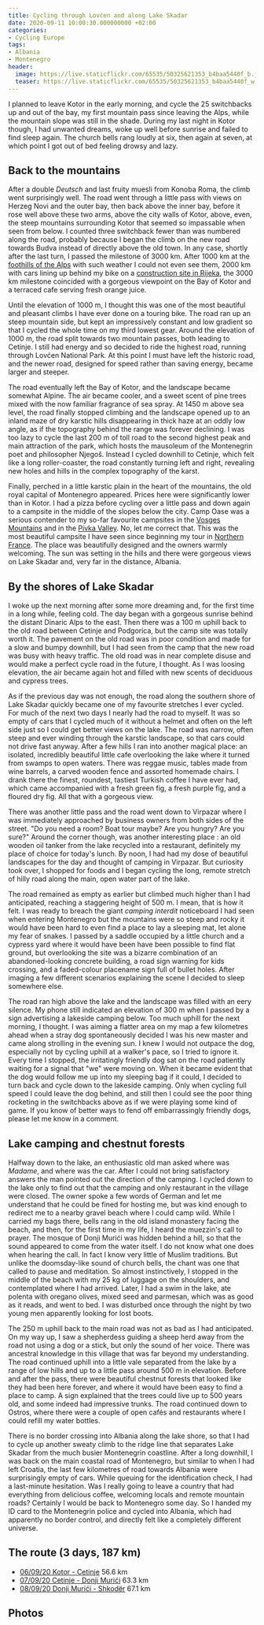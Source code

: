 ```yaml
---
title: Cycling through Lovćen and along Lake Skadar
date: 2020-09-11 10:00:30.000000000 +02:00
categories:
- Cycling Europe
tags:
- Albania
- Montenegro
header:
  image: https://live.staticflickr.com/65535/50325621353_b4baa5440f_b.jpg
  teaser: https://live.staticflickr.com/65535/50325621353_b4baa5440f_w.jpg
---
```


I planned to leave Kotor in the early morning, and cycle the 25
switchbacks up and out of the bay, my first mountain pass since leaving
the Alps, while the mountain slope was still in the shade. During my
last night in Kotor though, I had unwanted dreams, woke up well before
sunrise and failed to find sleep again. The church bells rang loudly at
six, then again at seven, at which point I got out of bed feeling drowsy
and lazy.

## Back to the mountains

After a double *Deutsch* and last fruity muesli from Konoba Roma, the
climb went surprisingly well. The road went through a little pass with
views on Herzeg Novi and the outer bay, then back above the inner bay,
before it rose well above these two arms, above the city walls of Kotor,
above, even, the steep mountains surrounding Kotor that seemed so
impassable when seen from below. I counted three switchback fewer than
was numbered along the road, probably because I began the climb on the
new road towards Budva instead of directly above the old town. In any
case, shortly after the last turn, I passed the milestone of 3000 km.
After 1000 km at the [foothills of the
Alps](https://cyclingho.me/cycling-across-the-swiss-alps/) with such
weather I could not even see them, 2000 km with cars lining up behind my
bike on a [construction site in
Rijeka](https://cyclingho.me/cycling-about-croatias-krk-island/), the
3000 km milestone coincided with a gorgeous viewpoint on the Bay of
Kotor and a terraced cafe serving fresh orange juice.

Until the elevation of 1000 m, I thought this was one of the most
beautiful and pleasant climbs I have ever done on a touring bike. The
road ran up an steep mountain side, but kept an impressively constant
and low gradient so that I cycled the whole time on my third lowest
gear. Around the elevation of 1000 m, the road split towards two
mountain passes, both leading to Cetinje. I still had energy and so
decided to ride the highest road, running through Lovćen National Park.
At this point I must have left the historic road, and the newer road,
designed for speed rather than saving energy, became larger and steeper.

The road eventually left the Bay of Kotor, and the landscape became
somewhat Alpine. The air became cooler, and a sweet scent of pine trees
mixed with the now familiar fragrance of sea spray. At 1450 m above sea
level, the road finally stopped climbing and the landscape opened up to
an inland maze of dry karstic hills disappearing in thick haze at an
oddly low angle, as if the topography behind the range was forever
declining. I was too lazy to cycle the last 200 m of toll road to the
second highest peak and main attraction of the park, which hosts the
mausoleum of the Montenegrin poet and philosopher Njegoš. Instead I
cycled downhill to Cetinje, which felt like a long roller-coaster, the
road constantly turning left and right, revealing new holes and hills in
the complex topography of the karst.

Finally, perched in a little karstic plain in the heart of the
mountains, the old royal capital of Montenegro appeared. Prices here
were significantly lower than in Kotor. I had a pizza before cycling
over a little pass and down again to a campsite in the middle of the
slopes below the city. Camp Oase was a serious contender to my so-far
favourite campsites in the [Vosges
Mountains](https://cyclingho.me/cycling-the-saar-valley-and-the-vosges/)
and in the [Pivka
Valley](https://cyclingho.me/cycling-through-the-julian-alps-and-slovenia/).
No, let me correct that. This was the most beautiful campsite I have
seen since beginning my tour in [Northern
France](https://cyclingho.me/cycling-northern-france-and-belgium/). The
place was beautifully designed and the owners warmly welcoming. The sun
was setting in the hills and there were gorgeous views on Lake Skadar
and, very far in the distance, Albania.

## By the shores of Lake Skadar

I woke up the next morning after some more dreaming and, for the first
time in a long while, feeling cold. The day began with a gorgeous
sunrise behind the distant Dinaric Alps to the east. Then there was a
100 m uphill back to the old road between Cetinje and Podgorica, but the
camp site was totally worth it. The pavement on the old road was in poor
condition and made for a slow and bumpy downhill, but I had seen from
the camp that the new road was busy with heavy traffic. The old road was
in near complete disuse and would make a perfect cycle road in the
future, I thought. As I was loosing elevation, the air became again hot
and filled with new scents of deciduous and cypress trees.

As if the previous day was not enough, the road along the southern shore
of Lake Skadar quickly became one of my favourite stretches I ever
cycled. For much of the next two days I nearly had the road to myself.
It was so empty of cars that I cycled much of it without a helmet and
often on the left side just so I could get better views on the lake. The
road was narrow, often steep and ever winding through the karstic
landscape, so that cars could not drive fast anyway. After a few hills I
ran into another magical place: an isolated, incredibly beautiful little
cafe overlooking the lake where it turned from swamps to open waters.
There was reggae music, tables made from wine barrels, a carved wooden
fence and assorted homemade chairs. I drank there the finest, roundest,
tastiest Turkish coffee I have ever had, which came accompanied with a
fresh green fig, a fresh purple fig, and a floured dry fig. All that
with a gorgeous view.

There was another little pass and the road went down to Virpazar where I
was immediately approached by business owners from both sides of the
street. \"Do you need a room? Boat tour maybe? Are you hungry? Are you
sure?\" Around the corner though, was another interesting place : an old
wooden oil tanker from the lake recycled into a restaurant, definitely
my place of choice for today\'s lunch. By noon, I had had my dose of
beautiful landscapes for the day and thought of camping in Virpazar. But
curiosity took over, I shopped for foods and I began cycling the long,
remote stretch of hilly road along the main, open water part of the
lake.

The road remained as empty as earlier but climbed much higher than I had
anticipated, reaching a staggering height of 500 m. I mean, that is how
it felt. I was ready to breach the giant *camping interdit* noticeboard
I had seen when entering Montenegro but the mountains were so steep and
rocky it would have been hard to even find a place to lay a sleeping
mat, let alone my fear of snakes. I passed by a saddle occupied by a
little church and a cypress yard where it would have been have been
possible to find flat ground, but overlooking the site was a bizarre
combination of an abandoned-looking concrete building, a road sign
warning for kids crossing, and a faded-colour placename sign full of
bullet holes. After imaging a few different scenarios explaining the
scene I decided to sleep somewhere else.

The road ran high above the lake and the landscape was filled with an
eery silence. My phone still indicated an elevation of 300 m when I
passed by a sign advertising a lakeside camping below. Too much uphill
for the next morning, I thought. I was aiming a flatter area on my map a
few kilometres ahead when a stray dog spontaneously decided I was his
new master and came along strolling in the evening sun. I knew I would
not outpace the dog, especially not by cycling uphill at a walker\'s
pace, so I tried to ignore it. Every time I stopped, the irritatingly
friendly dog sat on the road patiently waiting for a signal that \"we\"
were moving on. When it became evident that the dog would follow me up
into my sleeping bag if it could, I decided to turn back and cycle down
to the lakeside camping. Only when cycling full speed I could leave the
dog behind, and still then I could see the poor thing rocketing in the
switchbacks above as if we were playing some kind of game. If you know
of better ways to fend off embarrassingly friendly dogs, please let me
know in a comment.

## Lake camping and chestnut forests

Halfway down to the lake, an enthusiastic old man asked where was
*Madame*, and where was the car. After I could not bring satisfactory
answers the man pointed out the direction of the camping. I cycled down
to the lake only to find out that the camping and only restaurant in the
village were closed. The owner spoke a few words of German and let me
understand that he could be fined for hosting me, but was kind enough to
redirect me to a nearby gravel beach where I could camp wild. While I
carried my bags there, bells rang in the old island monastery facing the
beach, and then, for the first time in my life, I heard the muezzin\'s
call to prayer. The mosque of Donji Murići was hidden behind a hill, so
that the sound appeared to come from the water itself. I do not know
what one does when hearing the call. In fact I know very little of
Muslim traditions. But unlike the doomsday-like sound of church bells,
the chant was one that called to pause and meditation. So almost
instinctively, I stopped in the middle of the beach with my 25 kg of
luggage on the shoulders, and contemplated where I had arrived. Later, I
had a swim in the lake, ate polenta with oregano olives, mixed seed and
parmesan, which was as good as it reads, and went to bed. I was
disturbed once through the night by two young men apparently looking for
lost boots.

The 250 m uphill back to the main road was not as bad as I had
anticipated. On my way up, I saw a shepherdess guiding a sheep herd away
from the road not using a dog or a stick, but only the sound of her
voice. There was ancestral knowledge in this village that was far beyond
my understanding. The road continued uphill into a little vale separated
from the lake by a range of low hills and up to a little pass around 500
m in elevation. Before and after the pass, there were beautiful chestnut
forests that looked like they had been here forever, and where it would
have been easy to find a place to camp. A sign explained that the trees
could live up to 500 years old, and some indeed had impressive trunks.
The road continued down to Ostros, where there were a couple of open
cafés and restaurants where I could refill my water bottles.

There is no border crossing into Albania along the lake shore, so that I
had to cycle up another sweaty climb to the ridge line that separates
Lake Skadar from the much busier Montenegrin coastline. After a long
downhill, I was back on the main coastal road of Montenegro, but similar
to when I had left Croatia, the last few kilometres of road towards
Albania were surprisingly empty of cars. While queuing for the
identification check, I had a last-minute hesitation. Was I really going
to leave a country that had everything from delicious coffee, welcoming
locals and remote mountain roads? Certainly I would be back to
Montenegro some day. So I handed my ID card to the Montenegrin police
and cycled into Albania, which had apparently no border control, and
directly felt like a completely different universe.

## The route (3 days, 187 km)

-   [06/09/20 Kotor - Cetinje](https://ridewithgps.com/trips/55869363)
    56.6 km
-   [07/09/20 Cetinje - Donji
    Murići](https://ridewithgps.com/trips/55869365) 63.3 km
-   [08/09/20 Donji Murići -
    Shkodër](https://ridewithgps.com/trips/55869366) 67.1 km

## Photos
